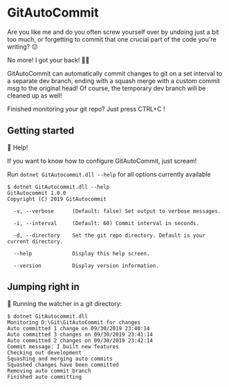 # GitAutoCommit

Are you like me and do you often screw yourself over by undoing just a bit too much, or forgetting to commit that one crucial part of the code you're writing? :pensive:

No more! I got your back! :muscle::triumph:

GitAutoCommit can automatically commit changes to git on a set interval to a separate dev branch, ending with a squash merge with a custom commit msg to the original head! Of course, the temporary dev branch will be cleaned up as well!

Finished monitoring your git repo? Just press CTRL+C !

## Getting started

:raising_hand: Help!

If you want to know how to configure GitAutoCommit, just scream!

Run `dotnet GitAutocommit.dll --help` for all options currently available

```console
$ dotnet GitAutocommit.dll --help
GitAutocommit 1.0.0
Copyright (C) 2019 GitAutocommit

  -v, --verbose      (Default: false) Set output to verbose messages.

  -i, --interval     (Default: 60) Commit interval in seconds.

  -d, --directory    Set the git repo directory. Default is your current directory.

  --help             Display this help screen.

  --version          Display version information.
  ```
 
 ## Jumping right in
 :rocket: Running the watcher in a git directory:
 
 ```console
 $ dotnet GitAutocommit.dll
Monitoring D:\Git\GitAutoCommit for changes
Auto committed 1 change on 09/30/2019 23:40:14
Auto committed 3 changes on 09/30/2019 23:41:14
Auto committed 2 changes on 09/30/2019 23:42:14
Commit message: I built new features
Checking out development
Squashing and merging auto commits
Squashed changes have been committed
Removing auto commit branch
Finished auto committing
 ```
